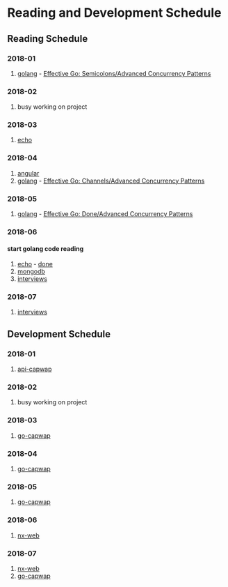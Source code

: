 # Reading and Development Schedule

## Reading Schedule

### 2018-01
1. [golang](https://golang.org/) - [Effective Go: Semicolons/Advanced Concurrency Patterns]()  

### 2018-02
1. busy working on project  

### 2018-03
1. [echo](https://github.com/labstack/echo.git)  

### 2018-04
1. [angular](https://angular.io/guide/quickstart)  
1. [golang](https://golang.org/) - [Effective Go: Channels/Advanced Concurrency Patterns]()  

### 2018-05
1. [golang](https://golang.org) - [Effective Go: Done/Advanced Concurrency Patterns]()  

### 2018-06
#### start golang code reading
1. [echo](https://github.com/labstack/echo.git) - [done]()  
1. [mongodb](https://docs.mongodb.com/manual)  
1. [interviews](https://github.com/fejes713/30-seconds-of-interviews)  

### 2018-07
1. [interviews](https://github.com/fejes713/30-seconds-of-interviews)  


## Development Schedule

### 2018-01
1. [api-capwap](https://github.com/zqqiang/api-capwap.git)  

### 2018-02
1. busy working on project  

### 2018-03
1. [go-capwap](https://github.com/zqqiang/go-capwap.git)  

### 2018-04
1. [go-capwap](https://github.com/zqqiang/go-capwap.git)  

### 2018-05
1. [go-capwap](https://github.com/zqqiang/go-capwap.git)  

### 2018-06
1. [nx-web](https://github.com/zqqiang/nx-web)  

### 2018-07
1. [nx-web](https://github.com/zqqiang/nx-web)
1. [go-capwap](https://github.com/zqqiang/go-capwap.git)